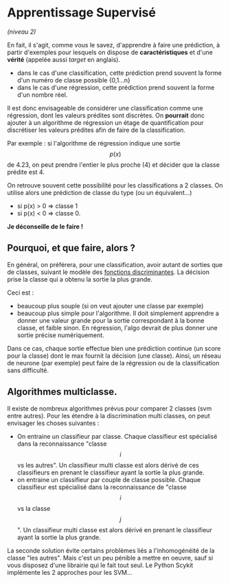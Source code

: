 # Apprentissage Supervisé
*(niveau 2)*

En fait, il s'agit, comme vous le savez, d'apprendre
à faire une prédiction, à partir d'exemples pour lesquels on dispose
de **caractéristiques**  et d'une **vérité** (appelée aussi *target* en anglais).

- dans le cas d'une classification, cette prédiction prend souvent la forme d'un
numéro de classe possible {0,1...n}
- dans le cas d'une régression, cette prédiction prend souvent la forme d'un nombre réel.

Il est donc envisageable de considérer une classification comme une régression,
dont les valeurs prédites sont discrètes. On **pourrait** donc ajouter à un algorithme de régression un étage de quantification pour discrétiser les valeurs prédites afin de faire de la classification.

Par exemple :
si l'algorithme de régression indique une sortie $$p(x)$$ de 4.23, on peut prendre l'entier le plus proche (4) et décider que la classe prédite est 4.

On retrouve souvent cette possibilité pour les classifications a 2 classes.
On utilise alors une prédiction de classe du type (ou un équivalent...)
- si p(x) > 0 => classe 1
- si p(x) < 0 => classe 0.

**Je déconseille de le faire !**

## Pourquoi, et que faire, alors ?

En général, on préférera, pour une classification, avoir autant de sorties
que de classes, suivant le modèle des [fonctions discriminantes](discriminantFunctions.md). La décision prise la classe qui a
obtenu la sortie la plus grande.

Ceci est :
- beaucoup plus souple (si on veut ajouter une classe par exemple)
- beaucoup plus simple pour l'algorithme. Il doit simplement apprendre a donner une valeur grande pour la sortie correspondant à la bonne classe, et faible sinon. En régression, l'algo devrait de plus donner une sortie précise numériquement.

Dans ce cas, chaque sortie effectue bien une prédiction continue (un score pour la classe) dont le max fournit la décision (une classe).
Ainsi, un réseau de neurone (par exemple) peut faire de la régression ou de la classification sans difficulté.


## Algorithmes multiclasse.

Il existe de nombreux algorithmes prévus pour comparer 2 classes (svm entre autres).
Pour les étendre à la discrimination multi classes, on peut envisager les choses suivantes :

- On entraine un classifieur par classe. Chaque classifieur est spécialisé
dans la reconnaissance "classe $$i$$ vs les autres". Un classifieur multi classe est alors dérivé de ces classifieurs en prenant le classifieur ayant la sortie la plus grande.
- on entraine un classifieur par couple de classe possible. Chaque classifieur est spécialisé dans la reconnaissance de "classe $$i$$ vs la classe $$j$$". Un classifieur multi classe est alors dérivé en prenant le classifieur ayant la sortie la plus grande.

La seconde solution évite certains problèmes liés a l'inhomogénéité de la classe "les autres". Mais c'est un peu pénible a mettre en oeuvre, sauf si vous disposez
d'une librairie qui le fait tout seul. Le Python Scykit implémente les 2 approches
pour les SVM...
